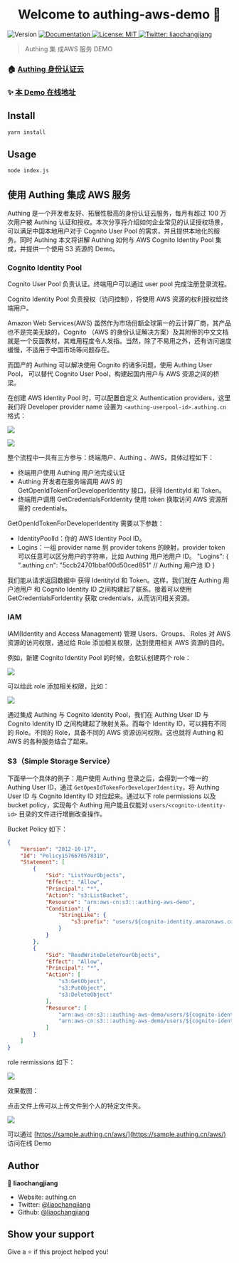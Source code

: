 <h1 align="center">Welcome to authing-aws-demo 👋</h1>
<p>
  <img alt="Version" src="https://img.shields.io/badge/version-1.0.0-blue.svg?cacheSeconds=2592000" />
  <a href="https://github.com/Authing/aws" target="_blank">
    <img alt="Documentation" src="https://img.shields.io/badge/documentation-yes-brightgreen.svg" />
  </a>
  <a href="#" target="_blank">
    <img alt="License: MIT" src="https://img.shields.io/badge/License-MIT-yellow.svg" />
  </a>
  <a href="https://twitter.com/liaochangjiang" target="_blank">
    <img alt="Twitter: liaochangjiang" src="https://img.shields.io/twitter/follow/liaochangjiang.svg?style=social" />
  </a>
</p>

> Authing 集 成AWS 服务 DEMO

### 🏠 [Authing 身份认证云](https://authing.cn)

### ✨ [本 Demo 在线地址](https://sample.authing.cn/aws/)

## Install

```sh
yarn install
```

## Usage

```sh
node index.js
```

## 使用 Authing 集成 AWS 服务

Authing 是一个开发者友好、拓展性极高的身份认证云服务，每月有超过 100 万次用户被 Authing 认证和授权。本次分享将介绍如何企业常见的认证授权场景，可以满足中国本地用户对于 Cognito User Pool 的需求，并且提供本地化的服务。同时 Authing 本文将讲解 Authing 如何与 AWS Cognito Identity Pool 集成，并提供一个使用 S3 资源的 Demo。

### Cognito Identity Pool

Cognito User Pool 负责认证。终端用户可以通过 user pool 完成注册登录流程。

Cognito Identity Pool 负责授权（访问控制），将使用 AWS 资源的权利授权给终端用户。

Amazon Web Services(AWS) 虽然作为市场份额全球第一的云计算厂商，其产品也不是完美无缺的，Cognito （AWS 的身份认证解决方案）及其附带的中文文档就是一个反面教材，其难用程度令人发指。当然，除了不易用之外，还有访问速度缓慢，不适用于中国市场等问题存在。

而国产的 Authing 可以解决使用 Cognito 的诸多问题，使用 Authing User Pool， 可以替代 Cognito User Pool，构建起国内用户与 AWS 资源之间的桥梁。

在创建 AWS Identity Pool 时，可以配置自定义 Authentication providers，这里我们将 Developer provider name 设置为 `<authing-userpool-id>.authing.cn`  格式：

![](http://lcjim-img.oss-cn-beijing.aliyuncs.com/2019-12-18-181525.jpg)

![](http://lcjim-img.oss-cn-beijing.aliyuncs.com/2019-12-18-181549.jpg)

整个流程中一共有三方参与：终端用户、Authing 、AWS，具体过程如下：
- 终端用户使用 Authing 用户池完成认证
- Authing 开发者在服务端调用 AWS 的 GetOpenIdTokenForDeveloperIdentity 接口，获得 IdentityId 和 Token。
- 终端用户调用 GetCredentialsForIdentity 使用 token 换取访问 AWS 资源所需的 credentials。

GetOpenIdTokenForDeveloperIdentity 需要以下参数：
- IdentityPoolId：你的 AWS Identity Pool ID。
- Logins：一组 provider name 到 provider tokens 的映射，provider token 可以任意可以区分用户的字符串，比如 Authing 用户池用户 ID。
"Logins": {
    "<authing-userpool-id>.authing.cn": "5ccb24701bbaf00d50ced851" // Authing 用户池 ID
}

我们能从请求返回数据中 获得 IdentityId 和 Token。这样，我们就在 Authing 用户池用户 和 Cognito Identity ID 之间构建起了联系。接着可以使用 GetCredentialsForIdentity 获取 credentials，从而访问相关资源。

### IAM

IAM(Identity and Access Management) 管理 Users、Groups、 Roles 对 AWS 资源的访问权限，通过给 Role 添加相关权限，达到使用相关 AWS 资源的目的。

例如，新建 Cognito Identity Pool 的时候，会默认创建两个 role：

![](http://lcjim-img.oss-cn-beijing.aliyuncs.com/2019-12-18-181645.jpg)

可以给此 role 添加相关权限，比如：

![](http://lcjim-img.oss-cn-beijing.aliyuncs.com/2019-12-18-181702.jpg)

通过集成 Authing 与 Cognito Identity Pool，我们在 Authing User ID 与 Cognito Identity ID 之间构建起了映射关系。而每个 Identity ID，可以拥有不同的 Role。不同的 Role，具备不同的 AWS 资源访问权限。这也就将 Authing 和 AWS 的各种服务结合了起来。

### S3（Simple Storage Service）

下面举一个具体的例子：用户使用 Authing 登录之后，会得到一个唯一的 Authing User ID，通过 `GetOpenIdTokenForDeveloperIdentity`，将 Authing User ID 与 Cognito Identity ID 对应起来。通过以下 role permissions 以及 bucket policy，实现每个 Authing 用户能且仅能对 `users/<cognito-identity-id>` 目录的文件进行增删改查操作。

Bucket Policy 如下：
```json
{
    "Version": "2012-10-17",
    "Id": "Policy1576670578319",
    "Statement": [
        {
            "Sid": "ListYourObjects",
            "Effect": "Allow",
            "Principal": "*",
            "Action": "s3:ListBucket",
            "Resource": "arn:aws-cn:s3:::authing-aws-demo",
            "Condition": {
                "StringLike": {
                    "s3:prefix": "users/${cognito-identity.amazonaws.com:sub}"
                }
            }
        },
        {
            "Sid": "ReadWriteDeleteYourObjects",
            "Effect": "Allow",
            "Principal": "*",
            "Action": [
                "s3:GetObject",
                "s3:PutObject",
                "s3:DeleteObject"
            ],
            "Resource": [
                "arn:aws-cn:s3:::authing-aws-demo/users/${cognito-identity.amazonaws.com:sub}",
                "arn:aws-cn:s3:::authing-aws-demo/users/${cognito-identity.amazonaws.com:sub}/*"
            ]
        }
    ]
}
```

role rermissions 如下：

![](http://lcjim-img.oss-cn-beijing.aliyuncs.com/2019-12-18-182358.png)

效果截图：

点击文件上传可以上传文件到个人的特定文件夹。

![](http://lcjim-img.oss-cn-beijing.aliyuncs.com/2019-12-18-182542.png)

可以通过 [https://sample.authing.cn/aws/](https://sample.authing.cn/aws/) 访问在线 Demo

## Author

👤 **liaochangjiang**

* Website: authing.cn
* Twitter: [@liaochangjiang](https://twitter.com/liaochangjiang)
* Github: [@liaochangjiang](https://github.com/liaochangjiang)

## Show your support

Give a ⭐️ if this project helped you!

